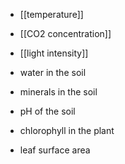 - [[temperature]]

- [[CO2 concentration]]

- [[light intensity]]

- water in the soil

- minerals in the soil

- pH of the soil

- chlorophyll in the plant

- leaf surface area